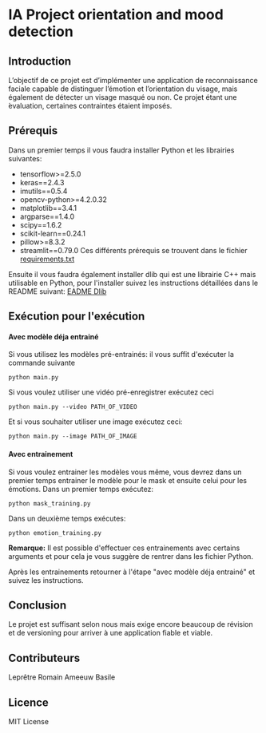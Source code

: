# IA Project orientation and mood detection

## Introduction 

L’objectif  de  ce  projet  est  d’implémenter  une  application  de  reconnaissance  faciale  capable  de distinguer l’émotion et l’orientation du visage, mais également de détecter un visage masqué ou non. Ce projet étant une  ́evaluation, certaines contraintes étaient imposés. 

## Prérequis

Dans un premier temps il vous faudra installer Python et les librairies suivantes:
* tensorflow>=2.5.0
* keras==2.4.3
* imutils==0.5.4
* opencv-python>=4.2.0.32
* matplotlib==3.4.1
* argparse==1.4.0
* scipy==1.6.2
* scikit-learn==0.24.1
* pillow>=8.3.2
* streamlit==0.79.0
Ces différents prérequis se trouvent dans le fichier [requirements.txt](https://github.com/BasileAmeeuw/IA-project-orientation-and-mood-detection/blob/main/requirements.txt)

Ensuite il vous faudra également installer dlib qui est une librairie C++ mais utilisable en Python, pour l'installer suivez les instructions détaillées dans le README suivant: [EADME Dlib](https://github.com/BasileAmeeuw/IA-project-orientation-and-mood-detection/blob/main/dlib-19.9/README.md)

## Exécution pour l'exécution

#### Avec modèle déja entrainé

Si vous utilisez les modèles pré-entrainés: il vous suffit d'exécuter la commande suivante
```
python main.py
```

Si vous voulez utiliser une vidéo pré-enregistrer exécutez ceci
```
python main.py --video PATH_OF_VIDEO
```

Et si vous souhaiter utiliser une image exécutez ceci:
```
python main.py --image PATH_OF_IMAGE
```

#### Avec entrainement

Si vous voulez entrainer les modèles vous même, vous devrez dans un premier temps entrainer le modèle pour le mask et ensuite celui pour les émotions. Dans un premier temps exécutez:
```
python mask_training.py
```
Dans un deuxième temps exécutes:
```
python emotion_training.py
```
 
 **Remarque:** Il est possible d'effectuer ces entrainements avec certains arguments et pour cela je vous suggère de rentrer dans les fichier Python.
 
 Après les entrainements retourner à l'étape "avec modèle déja entrainé" et suivez les instructions.
 
 ## Conclusion
 
 Le projet est suffisant selon nous mais exige encore beaucoup de révision et de versioning pour arriver à une application fiable et viable.
 
 ## Contributeurs
 
 Leprêtre Romain
 Ameeuw Basile
 
 ## Licence 
 
 MIT License
